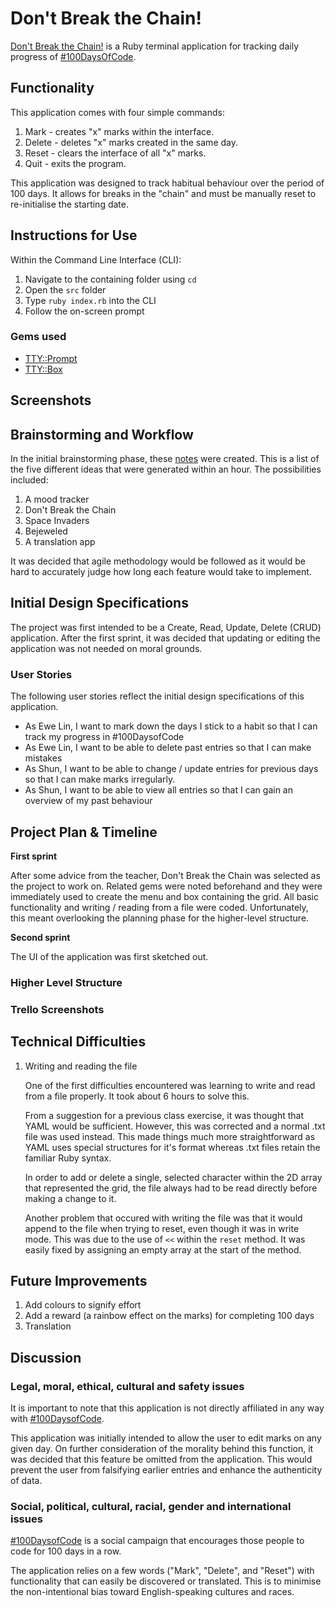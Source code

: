# Don't Break the Chain!

[Don't Break the Chain!](https://github.com/elloo/terminal_app/commits/master "GitHub repository") is a Ruby terminal application for tracking daily progress of [#100DaysOfCode](https://www.100daysofcode.com/).

## Functionality

This application comes with four simple commands:

1. Mark - creates "x" marks within the interface.
2. Delete - deletes "x" marks created in the same day.
3. Reset - clears the interface of all "x" marks.
4. Quit - exits the program.

This application was designed to track habitual behaviour over the period of 100 days. It allows for breaks in the "chain" and must be manually reset to re-initialise the starting date.

## Instructions for Use

Within the Command Line Interface (CLI):

1. Navigate to the containing folder using `cd`
2. Open the `src` folder
3. Type `ruby index.rb` into the CLI
4. Follow the on-screen prompt

### Gems used

- [TTY::Prompt](https://github.com/piotrmurach/tty-prompt "TTY::Prompt GitHub")
- [TTY::Box](https://github.com/piotrmurach/tty-box "TTY::Box GitHub")

## Screenshots

## Brainstorming and Workflow

In the initial brainstorming phase, these [notes](docs/Brainstorm.pdf) were created. This is a list of the five different ideas that were generated within an hour. The possibilities included:

1. A mood tracker
2. Don't Break the Chain
3. Space Invaders
4. Bejeweled
5. A translation app

It was decided that agile methodology would be followed as it would be hard to accurately judge how long each feature would take to implement.

## Initial Design Specifications

The project was first intended to be a Create, Read, Update, Delete (CRUD) application. After the first sprint, it was decided that updating or editing the application was not needed on moral grounds. 

### User Stories

The following user stories reflect the initial design specifications of this application.

- As Ewe Lin, I want to mark down the days I stick to a habit so that I can track my progress in #100DaysofCode
- As Ewe Lin, I want to be able to delete past entries so that I can make mistakes
- As Shun, I want to be able to change / update entries for previous days so that I can make marks irregularly.
- As Shun, I want to be able to view all entries so that I can gain an overview of my past behaviour

## Project Plan & Timeline

**First sprint** 

After some advice from the teacher, Don't Break the Chain was selected as the project to work on. Related gems were noted beforehand and they were immediately used to create the menu and box containing the grid. All basic functionality and writing / reading from a file were coded. Unfortunately, this meant overlooking the planning phase for the higher-level structure. 

**Second sprint**

The UI of the application was first sketched out.

### Higher Level Structure

### Trello Screenshots

## Technical Difficulties

1. Writing and reading the file

   One of the first difficulties encountered was learning to write and read from a file properly. It took about 6 hours to solve this.
   
   From a suggestion for a previous class exercise, it was thought that YAML would be sufficient. However, this was corrected and a normal .txt file was used instead. This made things much more straightforward as YAML uses special structures for it's format whereas .txt files retain the familiar Ruby syntax.

   In order to add or delete a single, selected character within the 2D array that represented the grid, the file always had to be read directly before making a change to it.

   Another problem that occured with writing the file was that it would append to the file when trying to reset, even though it was in write mode. This was due to the use of `<<` within the `reset` method. It was easily fixed by assigning an empty array at the start of the method. 

## Future Improvements

1. Add colours to signify effort
2. Add a reward (a rainbow effect on the marks) for completing 100 days
2. Translation

## Discussion

### Legal, moral, ethical, cultural and safety issues

It is important to note that this application is not directly affiliated in any way with [#100DaysofCode](https://100daysofcode.com "100 Days of Code").

This application was initially intended to allow the user to edit marks on any given day. On further consideration of the morality behind this function, it was decided that this feature be omitted from the application. This would prevent the user from falsifying earlier entries and enhance the authenticity of data.

### Social, political, cultural, racial, gender and international issues

[#100DaysofCode](https://100daysofcode.com "100 Days of Code") is a social campaign that encourages those people to code for 100 days in a row. 

The application relies on a few words ("Mark", "Delete", and "Reset") with functionality that can easily be discovered or translated. This is to minimise the non-intentional bias toward English-speaking cultures and races.